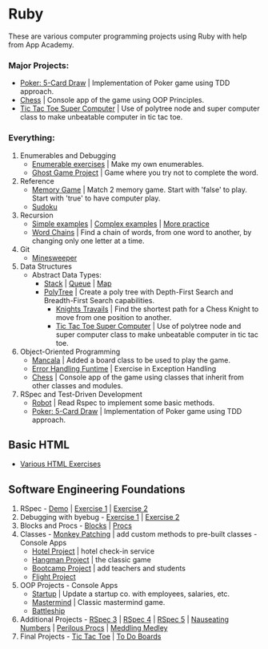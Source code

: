 # Ruby
These are various computer programming projects using Ruby with help from App Academy. 

### Major Projects:
- [Poker: 5-Card Draw](https://github.com/alexHampton/Ruby/tree/master/Ruby/rspec_and_tdd/poker) | Implementation of Poker game using TDD approach.
- [Chess](https://github.com/alexHampton/Ruby/blob/master/Ruby/object-oriented_programming/chess/) | Console app of the game using OOP Principles.
- [Tic Tac Toe Super Computer](https://github.com/alexHampton/Ruby/tree/master/Ruby/data_structures/tic_tac_toe/lib) | Use of polytree node and super computer class to make unbeatable computer in tic tac toe.

### Everything:

  1. Enumerables and Debugging  
     - [Enumerable exercises](https://github.com/alexHampton/Ruby/tree/master/Ruby/enumerables) | Make my own enumerables.
     - [Ghost Game Project](https://github.com/alexHampton/Ruby/tree/master/Ruby/ghost) | Game where you try not to complete the word.
  2. Reference
     - [Memory Game](https://github.com/alexHampton/Ruby/tree/master/Ruby/reference/memory_puzzle) | Match 2 memory game. Start with 'false' to play. Start with 'true' to have computer play.
     - [Sudoku](https://github.com/alexHampton/Ruby/tree/master/Ruby/reference/sudoku)
  3. Recursion
     - [Simple examples](https://github.com/alexHampton/Ruby/blob/master/Ruby/recursion/recursion_exercises.rb) | [Complex examples](https://github.com/alexHampton/Ruby/blob/master/Ruby/recursion/recursion_exercises2.rb) | [More practice](https://github.com/alexHampton/Ruby/blob/master/Ruby/recursion/more_recursion_exercises/lib/recursion_problems.rb)
     - [Word Chains](https://github.com/alexHampton/Ruby/blob/master/Ruby/recursion/word_chains.rb) | Find a chain of words, from one word to another, by changing only one letter at a time.
  4. Git
     - [Minesweeper](https://github.com/alexHampton/Ruby/tree/master/Ruby/minesweeper)
  5. Data Structures
     - Abstract Data Types: 
       * [Stack](https://github.com/alexHampton/Ruby/blob/master/Ruby/data_structures/stack.rb) 
      | [Queue](https://github.com/alexHampton/Ruby/blob/master/Ruby/data_structures/queue.rb) | [Map](https://github.com/alexHampton/Ruby/blob/master/Ruby/data_structures/map.rb)
       * [PolyTree](https://github.com/alexHampton/Ruby/blob/master/Ruby/data_structures/poly_tree/lib/00_tree_node.rb) | Create a poly tree with Depth-First Search and Breadth-First Search capabilities.
         * [Knights Travails](https://github.com/alexHampton/Ruby/blob/master/Ruby/data_structures/knights_travails/knight_path_finder.rb) | Find the shortest path for a Chess Knight to move from one position to another.
         * [Tic Tac Toe Super Computer](https://github.com/alexHampton/Ruby/tree/master/Ruby/data_structures/tic_tac_toe/lib) | Use of polytree node and super computer class to make unbeatable computer in tic tac toe.
   6. Object-Oriented Programming
      - [Mancala](https://github.com/alexHampton/Ruby/tree/master/Ruby/object-oriented_programming/mancala/lib) | Added a board class to be used to play the game.
      - [Error Handling Funtime](https://github.com/alexHampton/Ruby/blob/master/Ruby/object-oriented_programming/error_handling_funtime/super_useful.rb) | Exercise in Exception Handling
      - [Chess](https://github.com/alexHampton/Ruby/blob/master/Ruby/object-oriented_programming/chess/game.rb) | Console app of the game using classes that inherit from other classes and modules.
   7. RSpec and Test-Driven Development
      - [Robot](https://github.com/alexHampton/Ruby/tree/master/Ruby/rspec_and_tdd/robot) | Read Rspec to implement some basic methods.
      - [Poker: 5-Card Draw](https://github.com/alexHampton/Ruby/tree/master/Ruby/rspec_and_tdd/poker) | Implementation of Poker game using TDD approach.
    
    
## Basic HTML
   * [Various HTML Exercises](https://github.com/alexHampton/Ruby/tree/master/BasicHTML)
    
## Software Engineering Foundations
  1. RSpec
    - [Demo](https://github.com/alexHampton/Ruby/tree/master/SoftwareEngineeringFoundations/rspec_demo) | [Exercise 1](https://github.com/alexHampton/Ruby/tree/master/SoftwareEngineeringFoundations/rspec_exercise_1) | [Exercise 2](https://github.com/alexHampton/Ruby/tree/master/SoftwareEngineeringFoundations/rspec_exercise_2)
  2. Debugging with byebug
    - [Exercise 1](https://github.com/alexHampton/Ruby/tree/master/SoftwareEngineeringFoundations/debugging_exercise_1) | [Exercise 2](https://github.com/alexHampton/Ruby/tree/master/SoftwareEngineeringFoundations/debugging_exercise_2)
  3. Blocks and Procs
    - [Blocks](https://github.com/alexHampton/Ruby/tree/master/SoftwareEngineeringFoundations/blocks_project) | [Procs](https://github.com/alexHampton/Ruby/tree/master/SoftwareEngineeringFoundations/procs_project)
  4. Classes
    - [Monkey Patching](https://github.com/alexHampton/Ruby/tree/master/SoftwareEngineeringFoundations/monkey_patching_project) | add custom methods to pre-built classes
    - Console Apps
      * [Hotel Project](https://github.com/alexHampton/Ruby/tree/master/SoftwareEngineeringFoundations/hotel_project) | hotel check-in service
      * [Hangman Project](https://github.com/alexHampton/Ruby/tree/master/SoftwareEngineeringFoundations/hangman_project)  | the classic game
      * [Bootcamp Project](https://github.com/alexHampton/Ruby/tree/master/SoftwareEngineeringFoundations/bootcamp_project) | add teachers and students
      * [Flight Project](https://github.com/alexHampton/Ruby/tree/master/SoftwareEngineeringFoundations/flight_project)
  5. OOP Projects
    - Console Apps
      * [Startup](https://github.com/alexHampton/Ruby/tree/master/SoftwareEngineeringFoundations/startup_project) | Update a startup co. with employees, salaries, etc.
      * [Mastermind](https://github.com/alexHampton/Ruby/tree/master/SoftwareEngineeringFoundations/mastermind_project) | Classic mastermind game.
      * [Battleship](https://github.com/alexHampton/Ruby/tree/master/SoftwareEngineeringFoundations/battleship_project)
  6. Additional Projects
    - [RSpec 3](https://github.com/alexHampton/Ruby/tree/master/SoftwareEngineeringFoundations/rspec_exercise_3) | [RSpec 4](https://github.com/alexHampton/Ruby/tree/master/SoftwareEngineeringFoundations/rspec_exercise_4) | [RSpec 5](https://github.com/alexHampton/Ruby/tree/master/SoftwareEngineeringFoundations/rspec_exercise_5) | [Nauseating Numbers](https://github.com/alexHampton/Ruby/tree/master/SoftwareEngineeringFoundations/nauseating_numbers) | [Perilous Procs](https://github.com/alexHampton/Ruby/tree/master/SoftwareEngineeringFoundations/perilous_procs) | [Meddling Medley](https://github.com/alexHampton/Ruby/tree/master/SoftwareEngineeringFoundations/meddling_medley)
  7. Final Projects
    - [Tic Tac Toe](https://github.com/alexHampton/Ruby/tree/master/SoftwareEngineeringFoundations/tic_tac_toe_project) | [To Do Boards](https://github.com/alexHampton/Ruby/tree/master/SoftwareEngineeringFoundations/todo_board)
